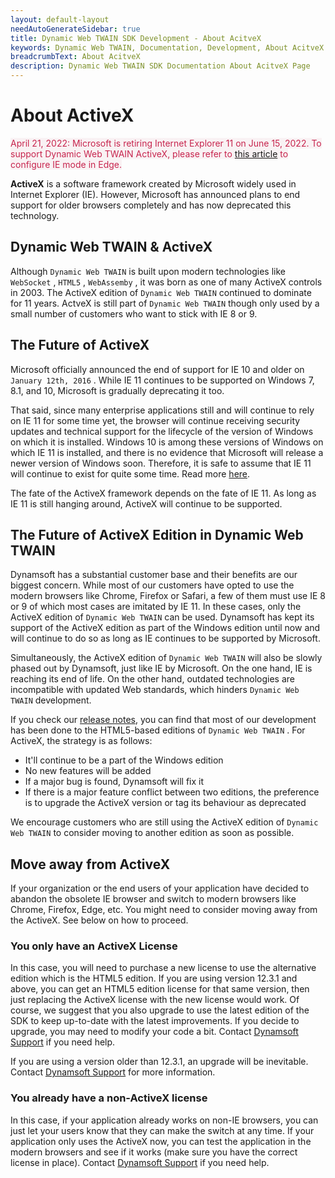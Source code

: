 ```yaml
---
layout: default-layout
needAutoGenerateSidebar: true
title: Dynamic Web TWAIN SDK Development - About AcitveX
keywords: Dynamic Web TWAIN, Documentation, Development, About AcitveX
breadcrumbText: About AcitveX
description: Dynamic Web TWAIN SDK Documentation About AcitveX Page
---
```


# About ActiveX

<span style="background-color:#f9f2f4; color:#c7254e">April 21, 2022: Microsoft is retiring Internet Explorer 11 on June 15, 2022. To support Dynamic Web TWAIN ActiveX, please refer to <a href="/web-twain/docs/faq/activeX-in-Edge-IE-mode.html" target="_blank">this article</a> to configure IE mode in Edge.</span>

**ActiveX** is a software framework created by Microsoft widely used in Internet Explorer (IE). However, Microsoft has announced plans to end support for older browsers completely and has now deprecated this technology.

## Dynamic Web TWAIN & ActiveX

Although `Dynamic Web TWAIN` is built upon modern technologies like `WebSocket` , `HTML5` , `WebAssemby` , it was born as one of many ActiveX controls in 2003. The ActiveX edition of `Dynamic Web TWAIN` continued to dominate for 11 years. ActveX is still part of `Dynamic Web TWAIN` though only used by a small number of customers who want to stick with IE 8 or 9.

## The Future of ActiveX

Microsoft officially announced the end of support for IE 10 and older on `January 12th, 2016` . While IE 11 continues to be supported on Windows 7, 8.1, and 10, Microsoft is gradually deprecating it too.

That said, since many enterprise applications still and will continue to rely on IE 11 for some time yet, the browser will continue receiving security updates and technical support for the lifecycle of the version of Windows on which it is installed. Windows 10 is among these versions of Windows on which IE 11 is installed, and there is no evidence that Microsoft will release a newer version of Windows soon. Therefore, it is safe to assume that IE 11 will continue to exist for quite some time. Read more [here](https://docs.microsoft.com/en-us/lifecycle/faq/internet-explorer-microsoft-edge).

The fate of the ActiveX framework depends on the fate of IE 11. As long as IE 11 is still hanging around, ActiveX will continue to be supported.

## The Future of ActiveX Edition in Dynamic Web TWAIN

Dynamsoft has a substantial customer base and their benefits are our biggest concern. While most of our customers have opted to use the modern browsers like Chrome, Firefox or Safari, a few of them must use IE 8 or 9 of which most cases are imitated by IE 11. In these cases, only the ActiveX edition of `Dynamic Web TWAIN` can be used. Dynamsoft has kept its support of the ActiveX edition as part of the Windows edition until now and will continue to do so as long as IE continues to be supported by Microsoft.

Simultaneously, the ActiveX edition of `Dynamic Web TWAIN` will also be slowly phased out by Dynamsoft, just like IE by Microsoft. On the one hand, IE is reaching its end of life. On the other hand, outdated technologies are incompatible with updated Web standards, which hinders `Dynamic Web TWAIN` development.

If you check our [release notes](/_articles/info/schedule/Stable.md), you can find that most of our development has been done to the HTML5-based editions of `Dynamic Web TWAIN` . For ActiveX, the strategy is as follows:

* It'll continue to be a part of the Windows edition
* No new features will be added
* If a major bug is found, Dynamsoft will fix it
* If there is a major feature conflict between two editions, the preference is to upgrade the ActiveX version or tag its behaviour as deprecated

We encourage customers who are still using the ActiveX edition of `Dynamic Web TWAIN` to consider moving to another edition as soon as possible.

## Move away from ActiveX

If your organization or the end users of your application have decided to abandon the obsolete IE browser and switch to modern browsers like Chrome, Firefox, Edge, etc. You might need to consider moving away from the ActiveX. See below on how to proceed.

### You only have an ActiveX License

In this case, you will need to purchase a new license to use the alternative edition which is the HTML5 edition. If you are using version 12.3.1 and above, you can get an HTML5 edition license for that same version, then just replacing the ActiveX license with the new license would work. Of course, we suggest that you also upgrade to use the latest edition of the SDK to keep up-to-date with the latest improvements. If you decide to upgrade, you may need to modify your code a bit. Contact [Dynamsoft Support](/_articles/about/getsupport.md) if you need help.

If you are using a version older than 12.3.1, an upgrade will be inevitable. Contact [Dynamsoft Support](/_articles/about/getsupport.md) for more information.

### You already have a non-ActiveX license

In this case, if your application already works on non-IE browsers, you can just let your users know that they can make the switch at any time. If your application only uses the ActiveX now, you can test the application in the modern browsers and see if it works (make sure you have the correct license in place). Contact [Dynamsoft Support](/_articles/about/getsupport.md) if you need help.
